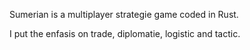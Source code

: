 Sumerian is a multiplayer strategie game coded in Rust.

I put the enfasis on trade, diplomatie, logistic and tactic.